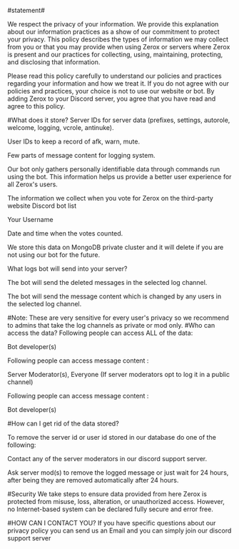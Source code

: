 #statement#

We respect the privacy of your information. We provide this explanation about our information practices as a show of our commitment to protect your privacy. This policy describes the types of information we may collect from you or that you may provide when using Zerox or servers where Zerox is present and our practices for collecting, using, maintaining, protecting, and disclosing that information.

Please read this policy carefully to understand our policies and practices regarding your information and how we treat it. If you do not agree with our policies and practices, your choice is not to use our website or bot. By adding Zerox to your Discord server, you agree that you have read and agree to this policy.

#What does it store?
Server IDs for server data (prefixes, settings, autorole, welcome, logging, vcrole, antinuke).

User IDs to keep a record of afk, warn, mute.

Few parts of message content for logging system.

Our bot only gathers personally identifiable data through commands run using the bot. This information helps us provide a better user experience for all Zerox's users.

The information we collect when you vote for Zerox on the third-party website Discord bot list

Your Username

Date and time when the votes counted.

We store this data on MongoDB private cluster and it will delete if you are not using our bot for the future.

What logs bot will send into your server?

The bot will send the deleted messages in the selected log channel.

The bot will send the message content which is changed by any users in the selected log channel.

#Note: These are very sensitive for every user's privacy so we recommend to admins that take the log channels as private or mod only.
#Who can access the data?
Following people can access ALL of the data:

Bot developer(s)

Following people can access message content :

Server Moderator(s), Everyone (If server moderators opt to log it in a public channel)

Following people can access message content :

Bot developer(s)

#How can I get rid of the data stored?

To remove the server id or user id stored in our database do one of the following:

Contact any of the server moderators in our discord support server.

Ask server mod(s) to remove the logged message or just wait for 24 hours, after being they are removed automatically after 24 hours.

#Security
We take steps to ensure data provided from here Zerox is protected from misuse, loss, alteration, or unauthorized access. However, no Internet-based system can be declared fully secure and error free.

#HOW CAN I CONTACT YOU?
If you have specific questions about our privacy policy you can send us an Email and you can simply join our discord support server
